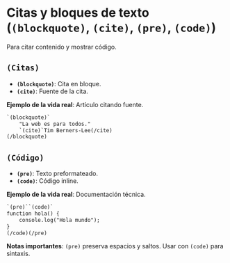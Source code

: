 # Citas y bloques de texto (``(blockquote)``, ``(cite)``, ``(pre)``, ``(code)``)

Para citar contenido y mostrar código.

## ``(Citas)``

- **``(blockquote)``**: Cita en bloque.
- **``(cite)``**: Fuente de la cita.

**Ejemplo de la vida real**: Artículo citando fuente.

```html
`(blockquote)`
    "La web es para todos."
    `(cite)`Tim Berners-Lee(/cite)
(/blockquote)
```

## ``(Código)``

- **``(pre)``**: Texto preformateado.
- **``(code)``**: Código inline.

**Ejemplo de la vida real**: Documentación técnica.

```html
`(pre)``(code)`
function hola() {
    console.log("Hola mundo");
}
(/code)(/pre)
```

**Notas importantes**: `(pre)` preserva espacios y saltos. Usar con `(code)` para sintaxis.